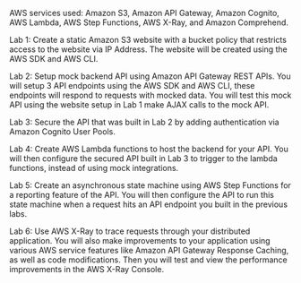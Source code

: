 AWS services used: Amazon S3, Amazon API Gateway, Amazon Cognito, AWS Lambda, AWS Step Functions, AWS X-Ray, and Amazon Comprehend.

Lab 1: Create a static  Amazon S3 website with a bucket policy that restricts access to the website via IP Address. The website will be created using the AWS SDK and AWS CLI.

Lab 2: Setup mock backend API using Amazon API Gateway REST APIs. You will setup 3 API endpoints using the AWS SDK and AWS CLI, these endpoints will respond to requests with mocked data. You will test this mock API using the website setup in Lab 1 make AJAX calls to the mock API.

Lab 3: Secure the API that was built in Lab 2 by adding authentication via Amazon Cognito User Pools.

Lab 4: Create AWS Lambda functions to host the backend for your API. You will then configure the secured API built in Lab 3 to trigger to the lambda functions, instead of using mock integrations.

Lab 5: Create an asynchronous state machine using AWS Step Functions for a reporting feature of the API. You will then configure the API to run this state machine when a request hits an API endpoint you built in the previous labs.

Lab 6: Use AWS X-Ray to trace requests through your distributed application. You will also make improvements to your application using various AWS service features like Amazon API Gateway Response Caching, as well as code modifications. Then you will test and view the performance improvements in the AWS X-Ray Console.